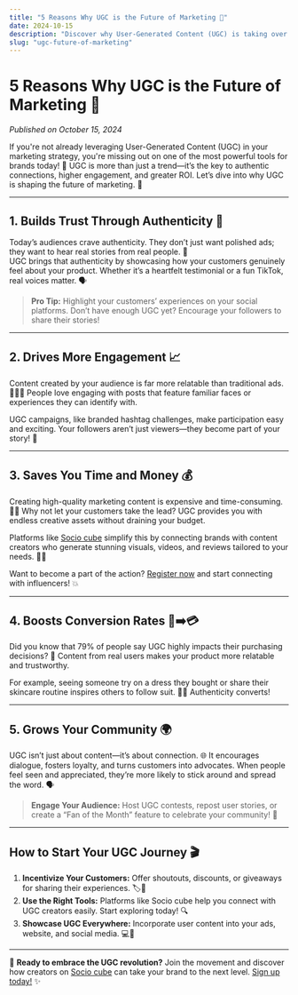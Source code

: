 ```yaml
---
title: "5 Reasons Why UGC is the Future of Marketing 🚀"
date: 2024-10-15
description: "Discover why User-Generated Content (UGC) is taking over marketing! Learn how it drives engagement, builds trust, and saves costs."
slug: "ugc-future-of-marketing"
---
```


# 5 Reasons Why UGC is the Future of Marketing 🚀

*Published on October 15, 2024*

If you're not already leveraging User-Generated Content (UGC) in your marketing strategy, you're missing out on one of the most powerful tools for brands today! 🤩 UGC is more than just a trend—it’s the key to authentic connections, higher engagement, and greater ROI. Let’s dive into why UGC is shaping the future of marketing. 🌟

---

## 1. Builds Trust Through Authenticity 🤝

Today’s audiences crave authenticity. They don’t just want polished ads; they want to hear real stories from real people. 💬  
UGC brings that authenticity by showcasing how your customers genuinely feel about your product. Whether it’s a heartfelt testimonial or a fun TikTok, real voices matter. 🗣️

> **Pro Tip:** Highlight your customers’ experiences on your social platforms. Don’t have enough UGC yet? Encourage your followers to share their stories!

---

## 2. Drives More Engagement 📈

Content created by your audience is far more relatable than traditional ads. 🧑‍🤝‍🧑 People love engaging with posts that feature familiar faces or experiences they can identify with.

UGC campaigns, like branded hashtag challenges, make participation easy and exciting. Your followers aren’t just viewers—they become part of your story! 📖

---

## 3. Saves You Time and Money 💰

Creating high-quality marketing content is expensive and time-consuming. 😵‍💫 Why not let your customers take the lead? UGC provides you with endless creative assets without draining your budget.

Platforms like [Socio cube](https://sociocube.com) simplify this by connecting brands with content creators who generate stunning visuals, videos, and reviews tailored to your needs. 🎥✨

Want to become a part of the action? [Register now](https://sociocube.com/register) and start connecting with influencers! 💥

---

## 4. Boosts Conversion Rates 🚪➡️💳

Did you know that 79% of people say UGC highly impacts their purchasing decisions? 🛒 Content from real users makes your product more relatable and trustworthy.

For example, seeing someone try on a dress they bought or share their skincare routine inspires others to follow suit. 👗💄 Authenticity converts!

---

## 5. Grows Your Community 🌍

UGC isn’t just about content—it’s about connection. 🌐 It encourages dialogue, fosters loyalty, and turns customers into advocates. When people feel seen and appreciated, they’re more likely to stick around and spread the word. 🗣️

> **Engage Your Audience:** Host UGC contests, repost user stories, or create a “Fan of the Month” feature to celebrate your community! 🎉

---

## How to Start Your UGC Journey 🎬

1. **Incentivize Your Customers:** Offer shoutouts, discounts, or giveaways for sharing their experiences. 🏷️🎁
2. **Use the Right Tools:** Platforms like Socio cube help you connect with UGC creators easily. Start exploring today! 🔍
3. **Showcase UGC Everywhere:** Incorporate user content into your ads, website, and social media. 💻📲

---

🌟 **Ready to embrace the UGC revolution?** Join the movement and discover how creators on [Socio cube](https://sociocube.com) can take your brand to the next level. [Sign up today!](https://sociocube.com/register) ✨
